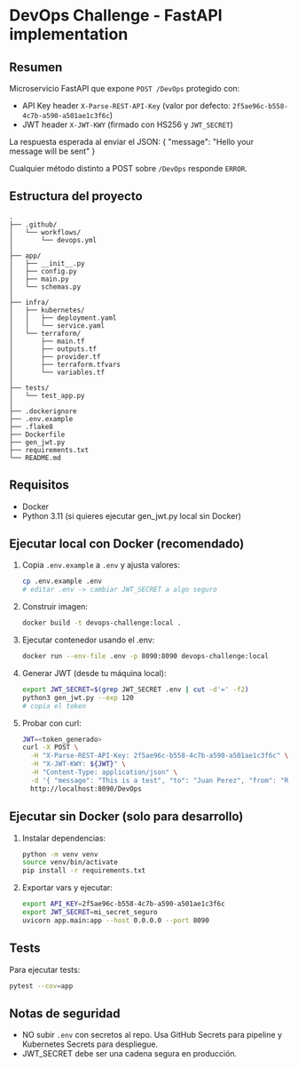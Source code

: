 # DevOps Challenge - FastAPI implementation

## Resumen
Microservicio FastAPI que expone `POST /DevOps` protegido con:
- API Key header `X-Parse-REST-API-Key` (valor por defecto: `2f5ae96c-b558-4c7b-a590-a501ae1c3f6c`)
- JWT header `X-JWT-KWY` (firmado con HS256 y `JWT_SECRET`)

La respuesta esperada al enviar el JSON:
{
  "message": "Hello <to> your message will be sent"
}

Cualquier método distinto a POST sobre `/DevOps` responde `ERROR`.

## Estructura del proyecto
```
.
├── .github/
│   └── workflows/
│       └── devops.yml               
│
├── app/
│   ├── __init__.py
│   ├── config.py                    
│   ├── main.py                      
│   └── schemas.py                   
│
├── infra/
│   ├── kubernetes/
│   │   ├── deployment.yaml          
│   │   └── service.yaml             
│   └── terraform/
│       ├── main.tf                  
│       ├── outputs.tf               
│       ├── provider.tf              
│       ├── terraform.tfvars        
│       └── variables.tf             
│
├── tests/
│   └── test_app.py                  
│
├── .dockerignore
├── .env.example                     
├── .flake8                          
├── Dockerfile                       
├── gen_jwt.py                       
├── requirements.txt                 
└── README.md                        

```

## Requisitos
- Docker
- Python 3.11 (si quieres ejecutar gen_jwt.py local sin Docker)

## Ejecutar local con Docker (recomendado)
1. Copia `.env.example` a `.env` y ajusta valores:
   ```bash
   cp .env.example .env
   # editar .env -> cambiar JWT_SECRET a algo seguro
   ```

2. Construir imagen:
   ```bash
   docker build -t devops-challenge:local .
   ```

3. Ejecutar contenedor usando el .env:
   ```bash
   docker run --env-file .env -p 8090:8090 devops-challenge:local
   ```

4. Generar JWT (desde tu máquina local):
   ```bash
   export JWT_SECRET=$(grep JWT_SECRET .env | cut -d'=' -f2)
   python3 gen_jwt.py --exp 120
   # copia el token
   ```

5. Probar con curl:
   ```bash
   JWT=<token_generado>
   curl -X POST \
     -H "X-Parse-REST-API-Key: 2f5ae96c-b558-4c7b-a590-a501ae1c3f6c" \
     -H "X-JWT-KWY: ${JWT}" \
     -H "Content-Type: application/json" \
     -d '{ "message": "This is a test", "to": "Juan Perez", "from": "Rita Asturia", "timeToLifeSec": 45 }' \
     http://localhost:8090/DevOps
   ```

## Ejecutar sin Docker (solo para desarrollo)
1. Instalar dependencias:
   ```bash
   python -m venv venv
   source venv/bin/activate
   pip install -r requirements.txt
   ```

2. Exportar vars y ejecutar:
   ```bash
   export API_KEY=2f5ae96c-b558-4c7b-a590-a501ae1c3f6c
   export JWT_SECRET=mi_secret_seguro
   uvicorn app.main:app --host 0.0.0.0 --port 8090
   ```

## Tests
Para ejecutar tests:
```bash
pytest --cov=app
```

## Notas de seguridad
- NO subir `.env` con secretos al repo. Usa GitHub Secrets para pipeline y Kubernetes Secrets para despliegue.
- JWT_SECRET debe ser una cadena segura en producción.

